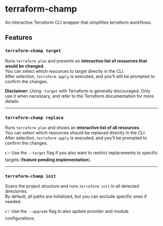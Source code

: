 # terraform-champ

An interactive Terraform CLI wrapper that simplifies terraform workflows.

## Features

### `terraform-champ target`

Runs `terraform plan` and presents an **interactive list of resources that would be changed**.  
You can select which resources to target directly in the CLI.  
After selection, `terraform apply` is executed, and you’ll still be prompted to confirm the changes.

**Disclaimer:** Using `-target` with Terraform is generally discouraged. Only use it when necessary, and refer to the Terraform documentation for more details.

---

### `terraform-champ replace`

Runs `terraform plan` and shows an **interactive list of all resources**.  
You can select which resources should be replaced directly in the CLI.  
After selection, `terraform apply` is executed, and you’ll be prompted to confirm the changes.

👉 Use the `--target` flag if you also want to restrict replacements to specific targets (**feature pending implementation**).

---

### `terraform-champ init`

Scans the project structure and runs `terraform init` in all detected directories.  
By default, all paths are initialized, but you can exclude specific ones if needed.

👉 Use the `--upgrade` flag to also update provider and module configurations.
